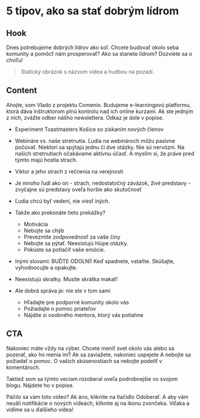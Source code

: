 # 5 tipov, ako sa stať dobrým lídrom

## Hook
Dnes potrebujeme dobrých lídrov ako soľ. Chcete budovať okolo seba komunity a pomôcť nám prosperovať? Ako sa stanete lídrom? Dozviete sa o chvíľu!

> Statický obrázok s názvom videa a hudbou na pozadí.

## Content
Ahojte, som Vlado z projektu Comenio. Budujeme e-learningovú platformu, ktorá dáva inštruktorom plnú kontrolu nad ich online kurzami. Ak ste jedným z nich, zvážte odber nášho newslettera. Odkaz je dole v popise.

- Experiment Toastmasters Košice so získaním nových členov
- Webináre vs. naše stretnutia. Ľudia na webinároch môžu pasívne počúvať. Niektorí sa spýtajú jednu či dve otázky. Nie sú nervózni. Na našich stretnutiach očakávame aktívnu účasť. A myslím si, že práve pred týmto majú hostia strach.
- Viktor a jeho strach z rečnenia na verejnosti
- Je mnoho ľudí ako on - strach, nedostatočný záväzok, živé predstavy - zvyčajne sú predstavy oveľa horšie ako skutočnosť
- Ľudia chcú byť vedení, nie viesť iných.
- Takže ako prekonáte tieto prekážky?
  - Motivácia
  - Nebojte sa chýb
  - Prevezmite zodpovednosť za vaše činy
  - Nebojte sa pýtať. Neexistujú hlúpe otázky.
  - Pokúste sa potlačiť vaše emócie.

- Inými slovami: BUĎTE ODOLNÍ! Keď spadnete, vstaňte. Skúšajte, vyhodnocujte a opakujte.
- Neexistujú skratky. Musíte skrátka makať!
- Ale dobrá správa je: nie ste v tom sami
  - Hľadajte pre podporné komunity okolo vás
  - Požiadajte o pomoc priateľov
  - Nájdite si osobného mentora, ktorý vás potiahne

## CTA
Nakoniec máte vždy na výber. Chcete meniť svet okolo vás alebo sa pozerať, ako ho menia iní? Ak sa zaviažete, nakoniec uspejete A nebojte sa požiadať o pomoc. O vašich skúsenostiach sa nebojte podeliť v komentároch.

Taktiež som sa týmto veciam rozoberal oveľa podrobnejšie vo svojom blogu. Nájdete ho v popise.

Páčilo sa vám toto video? Ak áno, kliknite na tlačidlo Odoberať. A aby vám neušli notifikácie o nových videách, kliknite aj na ikonu zvončeka. Vďaka a vidíme sa u ďalšieho videa!